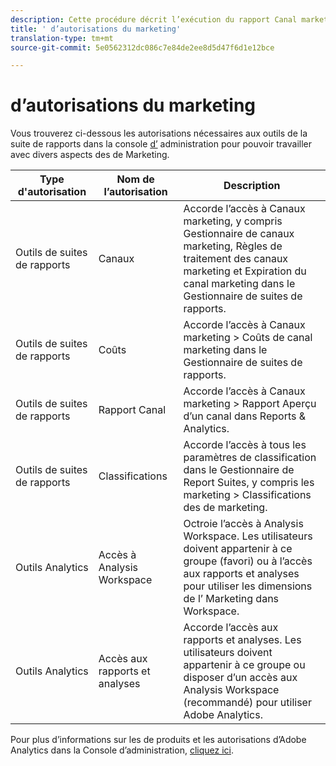 ```yaml
---
description: Cette procédure décrit l’exécution du rapport Canal marketing, ainsi que l’octroi de privilèges d’administrateur limités et de permissions de groupe d’utilisateurs au rapport.
title: ' d’autorisations du marketing'
translation-type: tm+mt
source-git-commit: 5e0562312dc086c7e84de2ee8d5d47f6d1e12bce

---
```



#  d’autorisations du marketing

Vous trouverez ci-dessous les autorisations nécessaires aux outils de la suite de rapports dans la console [d’](https://adminconsole.adobe.com/) administration pour pouvoir travailler avec divers aspects des  de Marketing.

| Type d&#39;autorisation | Nom de l’autorisation | Description |
|---|---|---|
| Outils de suites de rapports | Canaux | Accorde l’accès à Canaux marketing, y compris Gestionnaire de canaux marketing, Règles de traitement des canaux marketing et Expiration du canal marketing dans le Gestionnaire de suites de rapports. |
| Outils de suites de rapports | Coûts | Accorde l’accès à Canaux marketing > Coûts de canal marketing dans le Gestionnaire de suites de rapports. |
| Outils de suites de rapports | Rapport Canal | Accorde l’accès à Canaux marketing > Rapport Aperçu d’un canal dans Reports &amp; Analytics. |
| Outils de suites de rapports | Classifications | Accorde l’accès à tous les paramètres de classification dans le Gestionnaire de Report Suites, y compris les  marketing > Classifications des  de marketing. |
| Outils Analytics | Accès à Analysis Workspace | Octroie l’accès à Analysis Workspace. Les utilisateurs doivent appartenir à ce groupe (favori) ou à l’accès aux rapports et analyses pour utiliser les dimensions de l’ Marketing dans Workspace. |
| Outils Analytics | Accès aux rapports et analyses | Accorde l’accès aux rapports et analyses. Les utilisateurs doivent appartenir à ce groupe ou disposer d’un accès aux Analysis Workspace (recommandé) pour utiliser Adobe Analytics. |

Pour plus d’informations sur les  de produits et les autorisations d’Adobe Analytics dans la Console d’administration, [cliquez ici](https://docs.adobe.com/content/help/en/analytics/admin/admin-console/permissions/product-profile.html).